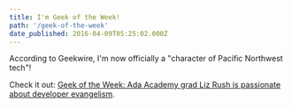 ```yaml
---
title: I'm Geek of the Week!
path: '/geek-of-the-week'
date_published: 2016-04-09T05:25:02.000Z
---
```


According to Geekwire, I'm now officially a "character of Pacific Northwest tech"!

Check it out:
[Geek of the Week: Ada Academy grad Liz Rush is passionate about developer evangelism](http://www.geekwire.com/2016/liz-rush/).
